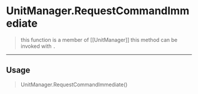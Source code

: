 # UnitManager.RequestCommandImmediate
> this function is a member of [[UnitManager]]
> this method can be invoked with `.`
-----
## Usage
> UnitManager.RequestCommandImmediate()
